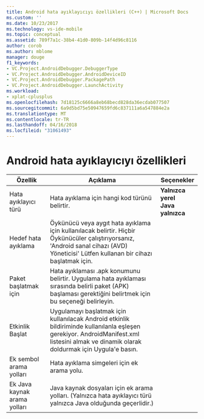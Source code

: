 ```yaml
---
title: Android hata ayıklayıcıyı özellikleri (C++) | Microsoft Docs
ms.custom: ''
ms.date: 10/23/2017
ms.technology: vs-ide-mobile
ms.topic: conceptual
ms.assetid: 789f7a1c-38b4-41d0-809b-14f4d96c8116
author: corob
ms.author: mblome
manager: douge
f1_keywords:
- VC.Project.AndroidDebugger.DebuggerType
- VC.Project.AndroidDebugger.AndroidDeviceID
- VC.Project.AndroidDebugger.PackagePath
- VC.Project.AndroidDebugger.LaunchActivity
ms.workload:
- xplat-cplusplus
ms.openlocfilehash: 7d18125c6666a8eb68becd828da36ecdab077507
ms.sourcegitcommit: 6a9d5bd75e50947659fd6c837111a6a547884e2a
ms.translationtype: MT
ms.contentlocale: tr-TR
ms.lasthandoff: 04/16/2018
ms.locfileid: "31061493"
---
```

# <a name="android-debugger-properties"></a>Android hata ayıklayıcıyı özellikleri

Özellik | Açıklama | Seçenekler
--- | ---| ---
Hata ayıklayıcı türü | Hata ayıklama için hangi kod türünü belirtir. | **Yalnızca yerel**<br>**Java yalnızca**<br>
Hedef hata ayıklama | Öykünücü veya aygıt hata ayıklama için kullanılacak belirtir. Hiçbir Öykünücüler çalıştırıyorsanız, 'Android sanal cihazı (AVD) Yöneticisi' Lütfen kullanan bir cihazı başlatmak için.
Paket başlatmak için | Hata ayıklaması .apk konumunu belirtir. Uygulama hata ayıklaması sırasında belirli paket (APK) başlaması gerektiğini belirtmek için bu seçeneği belirleyin.
Etkinlik Başlat | Uygulamayı başlatmak için kullanılacak Android etkinlik bildiriminde kullanılanla eşleşen gerekiyor. AndroidManifest.xml listesini almak ve dinamik olarak doldurmak için Uygula'e basın.
Ek sembol arama yolları | Hata ayıklama simgeleri için ek arama yolu.
Ek Java kaynak arama yolları | Java kaynak dosyaları için ek arama yolları. (Yalnızca hata ayıklayıcı türü yalnızca Java olduğunda geçerlidir.)
